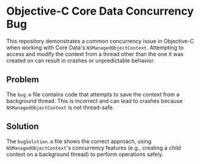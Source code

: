 # Objective-C Core Data Concurrency Bug

This repository demonstrates a common concurrency issue in Objective-C when working with Core Data's `NSManagedObjectContext`.  Attempting to access and modify the context from a thread other than the one it was created on can result in crashes or unpredictable behavior.

## Problem

The `bug.m` file contains code that attempts to save the context from a background thread. This is incorrect and can lead to crashes because `NSManagedObjectContext` is not thread-safe.

## Solution

The `bugSolution.m` file shows the correct approach, using `NSManagedObjectContext`'s concurrency features (e.g., creating a child context on a background thread) to perform operations safely.